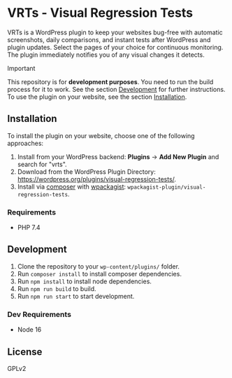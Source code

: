 # VRTs - Visual Regression Tests

VRTs is a WordPress plugin to keep your websites bug-free with automatic screenshots, daily comparisons, and instant tests after WordPress and plugin updates. Select the pages of your choice for continuous monitoring. The plugin immediately notifies you of any visual changes it detects.

> [!IMPORTANT]
> This repository is for **development purposes**. You need to run the build process for it to work. See the section [Development](#development) for further instructions. To use the plugin on your website, see the section [Installation](#installation).

## Installation

To install the plugin on your website, choose one of the following approaches:

1. Install from your WordPress backend: **Plugins** -> **Add New Plugin** and search for "vrts".
2. Download from the WordPress Plugin Directory: https://wordpress.org/plugins/visual-regression-tests/.
3. Install via [composer](https://getcomposer.org/) with [wpackagist](https://wpackagist.org/): `wpackagist-plugin/visual-regression-tests`.

### Requirements
- PHP 7.4

## Development

1. Clone the repository to your ``wp-content/plugins/`` folder.
3. Run ``composer install`` to install composer dependencies.
4. Run ``npm install`` to install node dependencies.
5. Run ``npm run build`` to build.
6. Run ``npm run start`` to start development.

### Dev Requirements
- Node 16

## License
GPLv2
